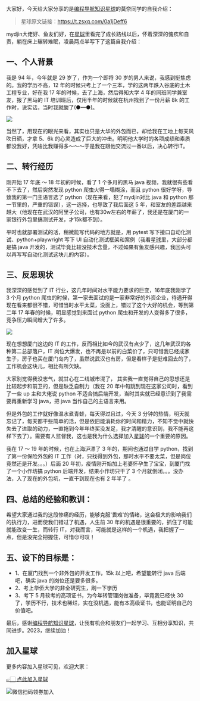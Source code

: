 大家好，今天给大家分享的是[编程导航知识星球](https://mp.weixin.qq.com/s?__biz=MzI1NDczNTAwMA==&mid=2247524980&idx=2&sn=9ddcdb6c52aa096ed4c5ad0ced946a7d&chksm=e9c28583deb50c95f3c2665713a8bbc372c68332b3bfb846cf4b23af3f1cc07164832a291335&token=689599617&lang=zh_CN&scene=21#wechat_redirect)的莫奈同学的自我介绍：

> 星球原文链接：https://t.zsxq.com/0a1jDeff6

mydjin大佬好、鱼友们好，在[星球](https://mp.weixin.qq.com/s?__biz=MzI1NDczNTAwMA==&mid=2247524980&idx=2&sn=9ddcdb6c52aa096ed4c5ad0ced946a7d&chksm=e9c28583deb50c95f3c2665713a8bbc372c68332b3bfb846cf4b23af3f1cc07164832a291335&token=689599617&lang=zh_CN&scene=21#wechat_redirect)里看完了成长路线以后，怀着深深的愧疚和自责，躺在床上辗转难眠，凌晨两点半写下了这篇自我介绍：

## 一、个人背景

我是 94 年，今年就是 29 岁了，作为一个即将 30 岁的男人来说，我感到挺焦虑的。我的学历不高，12 年的时候只考上了一个三本，学的这两年跌入谷底的土木工程专业，好在我 17 年的时候，去了上海，然后得知大学 4 年的同班同学兼室友，报了黑马的 IT 培训班后，仅用半年的时候就在杭州找到了一份月薪 8k 的工作时，说实话，当时我就酸了(●—●)。


![](https://files.mdnice.com/user/31817/769bea96-c07b-406e-873c-a467f1d6f07d.png)


当然了，用现在的眼光来看，其实也只是大华的外包而已，却给我在工地上每天风吹日晒，才拿 5、6k 的心灵造成了巨大的冲击。明明他大学时的各项成绩和素质都没我好，凭啥比我赚得多～～～于是我在跟他交流过一番以后，决心转行IT。
## 二、转行经历
刚开始 17 年底 ～ 18 年初的时候，看了 1 个多月的黑马 java 视频，我就很有些看不下去了，然后突然发现 python 爬虫火得一塌糊涂，而且 python 很好学呀，导致我的第一门主语言选了 python（现在来看，犯了mydjin对比 java 和 python 那一节里的，严重的错误），这一选择，也导致了我后面这 5 年，和室友的差距越来越大（他现在在武汉的阿里子公司，也有30w左右的年薪了，我还是在厦门的一家银行外包里搞测试开发，才15k都不到）。


平时也就部署测试的活，稍微能写代码的地方就是，用 pytest 写下接口自动化测试、python+playwright 写下 UI 自动化测试框架和案例（我看[星球](https://mp.weixin.qq.com/s?__biz=MzI1NDczNTAwMA==&mid=2247524980&idx=2&sn=9ddcdb6c52aa096ed4c5ad0ced946a7d&chksm=e9c28583deb50c95f3c2665713a8bbc372c68332b3bfb846cf4b23af3f1cc07164832a291335&token=689599617&lang=zh_CN&scene=21#wechat_redirect)里，大部分都是搞 java 开发的，测试毕竟比较没技术含量，不过如果有鱼友感兴趣，我回头可以再写写自动化测试这块儿的内容）。
## 三、反思现状
我深深的感觉到了 IT 行业，这几年时间对水平能力要求的巨变，16年底我刚学了 3 个月 python 爬虫的时候，第一家去面试的是一家非常好的外资企业，待遇开得现在看来都很不错，可惜当时水平太菜，没面上，错过了这个大好的机会，等到第二年 17 年春的时候，明显感觉到来面试 python 爬虫和开发的人变得多了很多，竞争压力瞬间增大了许多。

![](https://files.mdnice.com/user/31817/f77dad47-5959-4eb0-8da8-c86ca546b625.png)


现在想想厦门这边的 IT 的工作，反而相比如今的武汉有点少了，这几年武汉的各种第二总部落户，IT 岗位大爆发，也不再是以前的白菜价了，只可惜我已经成家生子，房子也买在厦门岛内了，虽然说武汉也有房，但是看样子是挺难回去的了，工作机会这块儿，相比有所欠缺。

大家别觉得我没志气，就甘心在二线城市混了，
其实我一直觉得自己的思想还是比较起步和前卫的，但是缺乏自制力（我在 20 年中旬跳到现在这家公司时，看到了一些 up 主和大佬说 python 不适合搞后端开发，当时其实就已经意识到了我需要再重新学习 java，把 java 当作自己的主语言来用。

但是外包的工作就好像温水煮青蛙，每天得过且过，今天 3 分钟的热情，明天就忘记了，每天都干些简单的活，但是依旧能消耗你的时间和精力，不知不觉中就快失去了进取的动力，一直拖到今年年终奖没发足，我才清醒的意识到，我不能再这样下去了）。需要有人监督我，这也是我为什么选择加入[星球](https://mp.weixin.qq.com/s?__biz=MzI1NDczNTAwMA==&mid=2247524980&idx=2&sn=9ddcdb6c52aa096ed4c5ad0ced946a7d&chksm=e9c28583deb50c95f3c2665713a8bbc372c68332b3bfb846cf4b23af3f1cc07164832a291335&token=689599617&lang=zh_CN&scene=21#wechat_redirect)的一个重要的原因。

我在 17 ～ 19 年的时候，也在上海沪漂了 3 年的，期间也通过自学 python，找到了第一份保险外包的 IT 工作（对，只找得到外包，那时水平不要太菜，但是岗位竟然还是开发。。。）后面 20 年初，疫情刚开始加上老婆怀孕生了宝宝，到厦门找了一个小作坊搞 python 后端开发，结果小作坊只干了 3 个月就倒闭。。。没办法，入了现在的外包坑，一直干到现在也有 2 年半了 。

## 四、总结的经验和教训：

希望大家通过我的这段惨痛的经历，能够克服'畏难'的情绪，这会极大的影响我们的执行力，进而使我们错过了机遇，人生前 30 年的机遇是很重要的，抓住了可能就能改变一生，而转行 IT，对我而言，可能就是这样的一个机遇，我把握了一点，但是没完全把握住，可惜😔可叹！

## 五、设下的目标是：
- 1、在厦门找到一个非外包的开发工作，15k 以上吧，希望能转行 java 后端吧，确实 java 的岗位还是要多很多。
- 2、考上华侨大学的非全研究生，刷一下学历
- 3、考下 5 月软考的高项证书，为今年转管理岗做准备，毕竟我已经快 30 了，学历不行，技术也稀烂，实在没机遇，能有本高级证书，也能证明自己的价值吧。

最后，感谢[编程导航知识星球](https://mp.weixin.qq.com/s?__biz=MzI1NDczNTAwMA==&mid=2247524980&idx=2&sn=9ddcdb6c52aa096ed4c5ad0ced946a7d&chksm=e9c28583deb50c95f3c2665713a8bbc372c68332b3bfb846cf4b23af3f1cc07164832a291335&token=689599617&lang=zh_CN&scene=21#wechat_redirect)，让我有机会和朋友们一起学习、互相分享知识，共同进步。2023，继续加油！

## 加入星球

更多内容加入星球可见，欢迎大家：

[👉🏻 点此加入星球](https://yuyuanweb.feishu.cn/wiki/SDtMwjR1DituVpkz5MLc3fZLnzb)

![微信扫码领券加入](https://www.codefather.cn/img/%E7%9F%A5%E8%AF%86%E6%98%9F%E7%90%83%E6%89%AB%E7%A0%81.jpeg)
